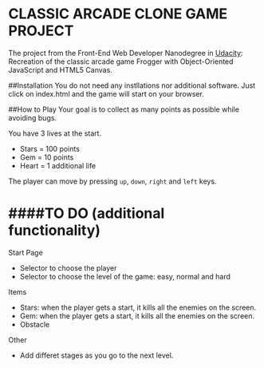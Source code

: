 CLASSIC ARCADE CLONE GAME PROJECT
===============================

The project from the Front-End Web Developer Nanodegree in [Udacity](https://www.udacity.com/): Recreation of the classic arcade game Frogger with Object-Oriented JavaScript and HTML5 Canvas. 

##Installation
You do not need any instllations nor additional software. Just click on index.html and the game will start on your browser. 

##How to Play
Your goal is to collect as many points as possible while avoiding bugs. 

You have 3 lives at the start.
- Stars = 100 points
- Gem = 10 points
- Heart = 1 additional life

The player can move by pressing `up`, `down`, `right` and `left` keys. 

####TO DO (additional functionality)
===============================

Start Page
- Selector to choose the player
- Selector to choose the level of the game: easy, normal and hard

Items
- Stars: when the player gets a start, it kills all the enemies on the screen. 
- Gem: when the player gets a start, it kills all the enemies on the screen. 
- Obstacle

Other
- Add differet stages as you go to the next level.
